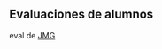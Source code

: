 ## Evaluaciones de alumnos
eval de [JMG](https://github.com/jmanwel/bootcamp_javascript/tree/main/Async/evaluation)
